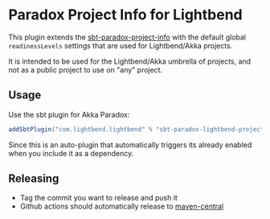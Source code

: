 # Paradox Project Info for Lightbend

This plugin extends the [sbt-paradox-project-info](https://github.com/lightbend/sbt-paradox-project-info) with the
default global `readinessLevels` settings that are used for Lightbend/Akka projects.

It is intended to be used for the Lightbend/Akka umbrella of projects, and not as a public project to use on "any"
project.

## Usage

Use the sbt plugin for Akka Paradox:

```scala
addSbtPlugin("com.lightbend.lightbend" % "sbt-paradox-lightbend-project-info" % "<version>")
```

Since this is an auto-plugin that automatically triggers its already enabled when you include it as a dependency.

## Releasing 

- Tag the commit you want to release and push it
- Github actions should automatically release
  to [maven-central](https://maven-badges.herokuapp.com/maven-central/com.lightbend.paradox/sbt-paradox-lightbend-project-info)
